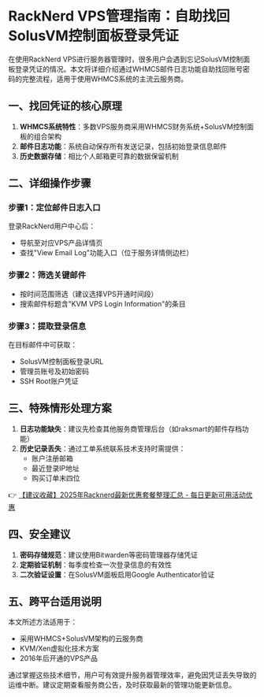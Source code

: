 # RackNerd VPS管理指南：自助找回SolusVM控制面板登录凭证

在使用RackNerd VPS进行服务器管理时，很多用户会遇到忘记SolusVM控制面板登录凭证的情况。本文将详细介绍通过WHMCS邮件日志功能自助找回账号密码的完整流程，适用于使用WHMCS系统的主流云服务商。

## 一、找回凭证的核心原理
1. **WHMCS系统特性**：多数VPS服务商采用WHMCS财务系统+SolusVM控制面板的组合架构
2. **邮件日志功能**：系统自动保存所有发送记录，包括初始登录信息邮件
3. **历史数据存储**：相比个人邮箱更可靠的数据保留机制

## 二、详细操作步骤
### 步骤1：定位邮件日志入口
登录RackNerd用户中心后：
- 导航至对应VPS产品详情页
- 查找"View Email Log"功能入口（位于服务详情侧边栏）

### 步骤2：筛选关键邮件
- 按时间范围筛选（建议选择VPS开通时间段）
- 搜索邮件标题含"KVM VPS Login Information"的条目

### 步骤3：提取登录信息
在目标邮件中可获取：
- SolusVM控制面板登录URL
- 管理员账号及初始密码
- SSH Root账户凭证

## 三、特殊情形处理方案
1. **日志功能缺失**：建议先检查其他服务商管理后台（如raksmart的邮件存档功能）
2. **历史记录丢失**：通过工单系统联系技术支持时需提供：
   - 账户注册邮箱
   - 最近登录IP地址
   - 购买订单末四位

👉 [【建议收藏】2025年Racknerd最新优惠套餐整理汇总 - 每日更新可用活动优惠](https://bit.ly/Rack_Nerd)

## 四、安全建议
1. **密码存储规范**：建议使用Bitwarden等密码管理器存储凭证
2. **定期验证机制**：每季度检查一次登录信息的有效性
3. **二次验证设置**：在SolusVM面板启用Google Authenticator验证

## 五、跨平台适用说明
本文所述方法适用于：
- 采用WHMCS+SolusVM架构的云服务商
- KVM/Xen虚拟化技术方案
- 2016年后开通的VPS产品

通过掌握这些技术细节，用户可有效提升服务器管理效率，避免因凭证丢失导致的运维中断。建议定期查看服务商公告，及时获取最新的管理功能更新信息。